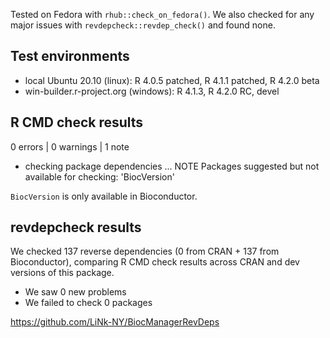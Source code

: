 Tested on Fedora with `rhub::check_on_fedora()`.
We also checked for any major issues with `revdepcheck::revdep_check()` and
found none.

## Test environments
* local Ubuntu 20.10 (linux): R 4.0.5 patched, R 4.1.1 patched, R 4.2.0 beta
* win-builder.r-project.org (windows): R 4.1.3, R 4.2.0 RC, devel

## R CMD check results

0 errors | 0 warnings | 1 note

* checking package dependencies ... NOTE
Packages suggested but not available for checking:
  'BiocVersion'

`BiocVersion` is only available in Bioconductor.

## revdepcheck results

We checked 137 reverse dependencies (0 from CRAN + 137 from Bioconductor),
comparing R CMD check results across CRAN and dev versions of this package.

 * We saw 0 new problems
 * We failed to check 0 packages

https://github.com/LiNk-NY/BiocManagerRevDeps

